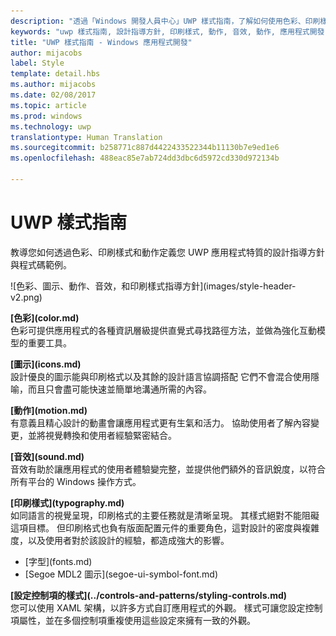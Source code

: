 ```yaml
---
description: "透過「Windows 開發人員中心」UWP 樣式指南，了解如何使用色彩、印刷樣式和動作來定義您 UWP 應用程式的特質。"
keywords: "uwp 樣式指南, 設計指導方針, 印刷樣式, 動作, 音效, 動作, 應用程式開發"
title: "UWP 樣式指南 - Windows 應用程式開發"
author: mijacobs
label: Style
template: detail.hbs
ms.author: mijacobs
ms.date: 02/08/2017
ms.topic: article
ms.prod: windows
ms.technology: uwp
translationtype: Human Translation
ms.sourcegitcommit: b258771c887d4422433522344b11130b7e9ed1e6
ms.openlocfilehash: 488eac85e7ab724dd3dbc6d5972cd330d972134b

---
```

# <a name="uwp-style-guide"></a>UWP 樣式指南

<link rel="stylesheet" href="https://az835927.vo.msecnd.net/sites/uwp/Resources/css/custom.css"> 

<div class="side-by-side">
<div class="side-by-side-content">
  <div class="side-by-side-content-left">
  <p>教導您如何透過色彩、印刷樣式和動作定義您 UWP 應用程式特質的設計指導方針與程式碼範例。</p>
  </div>
  <div class="side-by-side-content-right">
    ![色彩、圖示、動作、音效，和印刷樣式指導方針](images/style-header-v2.png)
  </div>
</div>
</div>


<div class="side-by-side">
<div class="side-by-side-content">
  <div class="side-by-side-content-left">
   <p><b>[色彩](color.md)</b><br/>
色彩可提供應用程式的各種資訊層級提供直覺式尋找路徑方法，並做為強化互動模型的重要工具。</p>
  </div>
  <div class="side-by-side-content-right">
   <p><b>[圖示](icons.md)</b><br/>
設計優良的圖示能與印刷格式以及其餘的設計語言協調搭配 它們不會混合使用隱喻，而且只會盡可能快速並簡單地溝通所需的內容。</p>
  </div>
</div>
</div>

<div class="side-by-side">
<div class="side-by-side-content">
  <div class="side-by-side-content-left">
   <p><b>[動作](motion.md)</b><br/>
有意義且精心設計的動畫會讓應用程式更有生氣和活力。 協助使用者了解內容變更，並將視覺轉換和使用者經驗緊密結合。</p>
  </div>
  <div class="side-by-side-content-right">
   <p><b>[音效](sound.md)</b><br/>
音效有助於讓應用程式的使用者體驗變完整，並提供他們額外的音訊銳度，以符合所有平台的 Windows 操作方式。</p>
  </div>
</div>
</div>

<div class="side-by-side">
<div class="side-by-side-content">
  <div class="side-by-side-content-left">
   <p><b>[印刷樣式](typography.md)</b><br/>
如同語言的視覺呈現，印刷格式的主要任務就是清晰呈現。 其樣式絕對不能阻礙這項目標。 但印刷格式也負有版面配置元件的重要角色，這對設計的密度與複雜度，以及使用者對於該設計的經驗，都造成強大的影響。</p>
   <div class="uwpd-no-bullet-list">
   <ul>
    <li>[字型](fonts.md)</li>
    <li>[Segoe MDL2 圖示](segoe-ui-symbol-font.md)</li>
   </ul>
   </div>
  </div>
  
  
  <div class="side-by-side-content-right">
   <p><b>[設定控制項的樣式](../controls-and-patterns/styling-controls.md)</b><br/>
您可以使用 XAML 架構，以許多方式自訂應用程式的外觀。 樣式可讓您設定控制項屬性，並在多個控制項重複使用這些設定來擁有一致的外觀。</p>
  </div>
</div>
</div>




<!--HONumber=Dec16_HO2-->


